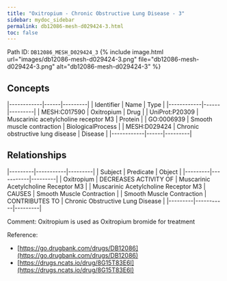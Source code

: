 ```yaml
---
title: "Oxitropium - Chronic Obstructive Lung Disease - 3"
sidebar: mydoc_sidebar
permalink: db12086-mesh-d029424-3.html
toc: false 
---
```



Path ID: `DB12086_MESH_D029424_3`
{% include image.html url="images/db12086-mesh-d029424-3.png" file="db12086-mesh-d029424-3.png" alt="db12086-mesh-d029424-3" %}

## Concepts

|------------|------|---------|
| Identifier | Name | Type    |
|------------|------|---------|
| MESH:C017590 | Oxitropium | Drug |
| UniProt:P20309 | Muscarinic acetylcholine receptor M3 | Protein |
| GO:0006939 | Smooth muscle contraction | BiologicalProcess |
| MESH:D029424 | Chronic obstructive lung disease | Disease |
|------------|------|---------|

## Relationships

|---------|-----------|---------|
| Subject | Predicate | Object  |
|---------|-----------|---------|
| Oxitropium | DECREASES ACTIVITY OF | Muscarinic Acetylcholine Receptor M3 |
| Muscarinic Acetylcholine Receptor M3 | CAUSES | Smooth Muscle Contraction |
| Smooth Muscle Contraction | CONTRIBUTES TO | Chronic Obstructive Lung Disease |
|---------|-----------|---------|

Comment: Oxitropium is used as Oxitropium bromide for treatment

Reference: 
  - [https://go.drugbank.com/drugs/DB12086](https://go.drugbank.com/drugs/DB12086)
  - [https://drugs.ncats.io/drug/8G15T83E6I](https://drugs.ncats.io/drug/8G15T83E6I)
